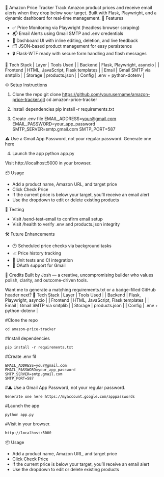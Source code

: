 🛒 Amazon Price Tracker
Track Amazon product prices and receive email alerts when they drop below your target. Built with Flask, Playwright, and a dynamic dashboard for real-time management.
🚀 Features
- ✅ Price Monitoring via Playwright (headless browser scraping)
- 📬 Email Alerts using Gmail SMTP and .env credentials
- 🧠 Dashboard UI with inline editing, deletion, and live feedback
- 🗂️ JSON-based product management for easy persistence
- 🔒 Flask-WTF ready with secure form handling and flash messages

🧰 Tech Stack
| Layer | Tools Used | 
| Backend | Flask, Playwright, asyncio | 
| Frontend | HTML, JavaScript, Flask templates | 
| Email | Gmail SMTP via smtplib | 
| Storage | products.json | 
| Config | .env + python-dotenv | 



⚙️ Setup Instructions
1. Clone the repo
git clone https://github.com/yourusername/amazon-price-tracker.git
cd amazon-price-tracker


2. Install dependencies
pip install -r requirements.txt


3. Create .env file
EMAIL_ADDRESS=your@gmail.com
EMAIL_PASSWORD=your_app_password
SMTP_SERVER=smtp.gmail.com
SMTP_PORT=587


⚠️ Use a Gmail App Password, not your regular password. Generate one here

4. Launch the app
python app.py


Visit http://localhost:5000 in your browser.

📦 Usage
- Add a product name, Amazon URL, and target price
- Click Check Price
- If the current price is below your target, you’ll receive an email alert
- Use the dropdown to edit or delete existing products

🧪 Testing
- Visit /send-test-email to confirm email setup
- Visit /health to verify .env and products.json integrity

🛠️ Future Enhancements
- 🕒 Scheduled price checks via background tasks
- 📈 Price history tracking
- 🧪 Unit tests and CI integration
- 🔐 OAuth support for Gmail

🙌 Credits
Built by Josh — a creative, uncompromising builder who values polish, clarity, and outcome-driven tools.

Want me to generate a matching requirements.txt or a badge-filled GitHub header next?
🧰 Tech Stack
| Layer | Tools Used | 
| Backend | Flask, Playwright, asyncio | 
| Frontend | HTML, JavaScript, Flask templates | 
| Email | Gmail SMTP via smtplib | 
| Storage | products.json | 
| Config | .env + python-dotenv | 


#Clone the repo
```git clone https://github.com/yourusername/amazon-price-tracker.git
cd amazon-price-tracker
```
#Install dependencies
```
pip install -r requirements.txt
```
#Create .env fil
```
EMAIL_ADDRESS=your@gmail.com
EMAIL_PASSWORD=your_app_password
SMTP_SERVER=smtp.gmail.com
SMTP_PORT=587
```
#⚠️ Use a Gmail App Password, not your regular password. 
```
Generate one here https://myaccount.google.com/apppasswords
```
#Launch the app
```
python app.py
```
#Visit in your browser.
```
http://localhost:5000
```

📦 Usage
- Add a product name, Amazon URL, and target price
- Click Check Price
- If the current price is below your target, you’ll receive an email alert
- Use the dropdown to edit or delete existing products



